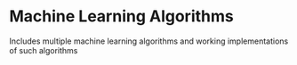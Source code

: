 # Machine Learning Algorithms
Includes multiple machine learning algorithms and working implementations of such algorithms
